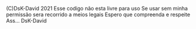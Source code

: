 (C)DsK-David 2021
Esse codigo não esta livre para uso
Se usar sem minha permissão sera recorrido a meios legais
Espero que compreenda e respeite 
Ass...
DsK-David
